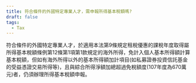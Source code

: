 ```yaml
---
title: 符合條件的外國特定專業人才，需申報所得基本稅額嗎?
draft: false
tags:
  - Tax
---
```

符合條件的外國特定專業人才，於適用本法第9條規定租稅優惠的課稅年度取得屬所得基本稅額條例第12條第1項第1款規定的海外所得，免計入個人基本所得額計算基本稅額，但如有海外所得以外的基本所得額加計項目(如私募證券投資信託基金的受益憑證交易所得等)，且與綜合所得淨額加總超過免稅額度(107年度為670萬元)者，仍須辦理所得基本稅額申報。
